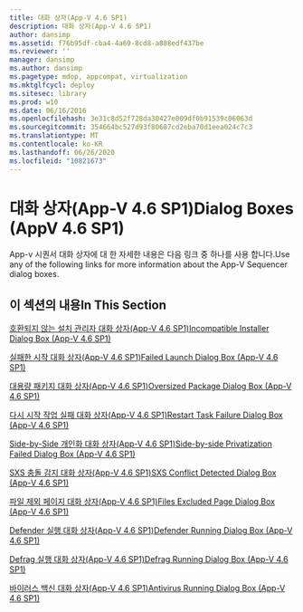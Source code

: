 ```yaml
---
title: 대화 상자(App-V 4.6 SP1)
description: 대화 상자(App-V 4.6 SP1)
author: dansimp
ms.assetid: f76b95df-cba4-4a69-8cd8-a888edf437be
ms.reviewer: ''
manager: dansimp
ms.author: dansimp
ms.pagetype: mdop, appcompat, virtualization
ms.mktglfcycl: deploy
ms.sitesec: library
ms.prod: w10
ms.date: 06/16/2016
ms.openlocfilehash: 3e31c8d52f728da30427e009df0b91539c06063d
ms.sourcegitcommit: 354664bc527d93f80687cd2eba70d1eea024c7c3
ms.translationtype: MT
ms.contentlocale: ko-KR
ms.lasthandoff: 06/26/2020
ms.locfileid: "10821673"
---
```

# <span data-ttu-id="1336f-103">대화 상자(App-V 4.6 SP1)</span><span class="sxs-lookup"><span data-stu-id="1336f-103">Dialog Boxes (AppV 4.6 SP1)</span></span>


<span data-ttu-id="1336f-104">App-v 시퀀서 대화 상자에 대 한 자세한 내용은 다음 링크 중 하나를 사용 합니다.</span><span class="sxs-lookup"><span data-stu-id="1336f-104">Use any of the following links for more information about the App-V Sequencer dialog boxes.</span></span>

## <span data-ttu-id="1336f-105">이 섹션의 내용</span><span class="sxs-lookup"><span data-stu-id="1336f-105">In This Section</span></span>


<a href="" id="incompatible-installer-dialog-box--app-v-4-6-sp1-"></a>[<span data-ttu-id="1336f-106">호환되지 않는 설치 관리자 대화 상자(App-V 4.6 SP1)</span><span class="sxs-lookup"><span data-stu-id="1336f-106">Incompatible Installer Dialog Box (App-V 4.6 SP1)</span></span>](incompatible-installer-dialog-box--app-v-46-sp1-.md)  

<a href="" id="failed-launch-dialog-box--app-v-4-6-sp1-"></a>[<span data-ttu-id="1336f-107">실패한 시작 대화 상자(App-V 4.6 SP1)</span><span class="sxs-lookup"><span data-stu-id="1336f-107">Failed Launch Dialog Box (App-V 4.6 SP1)</span></span>](failed-launch-dialog-box--app-v-46-sp1-.md)  

<a href="" id="oversized-package-dialog-box--app-v-4-6-sp1-"></a>[<span data-ttu-id="1336f-108">대용량 패키지 대화 상자(App-V 4.6 SP1)</span><span class="sxs-lookup"><span data-stu-id="1336f-108">Oversized Package Dialog Box (App-V 4.6 SP1)</span></span>](oversized-package-dialog-box--app-v-46-sp1-.md)  

<a href="" id="restart-task-failure-dialog-box--app-v-4-6-sp1-"></a>[<span data-ttu-id="1336f-109">다시 시작 작업 실패 대화 상자(App-V 4.6 SP1)</span><span class="sxs-lookup"><span data-stu-id="1336f-109">Restart Task Failure Dialog Box (App-V 4.6 SP1)</span></span>](restart-task-failure-dialog-box--app-v-46-sp1-.md)  

<a href="" id="side-by-side-privatization-failed-dialog-box--app-v-4-6-sp1-"></a>[<span data-ttu-id="1336f-110">Side-by-Side 개인화 대화 상자(App-V 4.6 SP1)</span><span class="sxs-lookup"><span data-stu-id="1336f-110">Side-by-side Privatization Failed Dialog Box (App-V 4.6 SP1)</span></span>](side-by-side-privatization-failed-dialog-box--app-v-46-sp1-.md)  

<a href="" id="sxs-conflict-detected-dialog-box--app-v-4-6-sp1-"></a>[<span data-ttu-id="1336f-111">SXS 충돌 감지 대화 상자(App-V 4.6 SP1)</span><span class="sxs-lookup"><span data-stu-id="1336f-111">SXS Conflict Detected Dialog Box (App-V 4.6 SP1)</span></span>](sxs-conflict-detected-dialog-box--app-v-46-sp1-.md)  

<a href="" id="files-excluded-page-dialog-box--app-v-4-6-sp1-"></a>[<span data-ttu-id="1336f-112">파일 제외 페이지 대화 상자(App-V 4.6 SP1)</span><span class="sxs-lookup"><span data-stu-id="1336f-112">Files Excluded Page Dialog Box (App-V 4.6 SP1)</span></span>](files-excluded-page-dialog-box--app-v-46-sp1-.md)  

<a href="" id="defender-running-dialog-box--app-v-4-6-sp1-"></a>[<span data-ttu-id="1336f-113">Defender 실행 대화 상자(App-V 4.6 SP1)</span><span class="sxs-lookup"><span data-stu-id="1336f-113">Defender Running Dialog Box (App-V 4.6 SP1)</span></span>](defender-running-dialog-box--app-v-46-sp1-.md)  

<a href="" id="defrag-running-dialog-box--app-v-4-6-sp1-"></a>[<span data-ttu-id="1336f-114">Defrag 실행 대화 상자(App-V 4.6 SP1)</span><span class="sxs-lookup"><span data-stu-id="1336f-114">Defrag Running Dialog Box (App-V 4.6 SP1)</span></span>](defrag-running-dialog-box--app-v-46-sp1-.md)  

<a href="" id="antivirus-running-dialog-box--app-v-4-6-sp1-"></a>[<span data-ttu-id="1336f-115">바이러스 백신 대화 상자(App-V 4.6 SP1)</span><span class="sxs-lookup"><span data-stu-id="1336f-115">Antivirus Running Dialog Box (App-V 4.6 SP1)</span></span>](antivirus-running-dialog-box--app-v-46-sp1-.md)  

 

 






